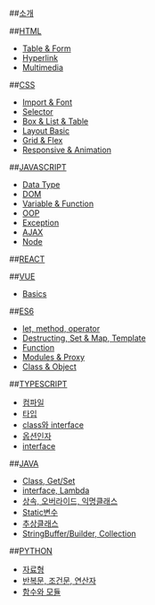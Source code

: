 ##[소개](README.md)

##[HTML]()
* [Table & Form](list/html/tableandform.md)
* [Hyperlink](list/html/hyperlink.md)
* [Multimedia](list/html/multimedia.md)

##[CSS]()
* [Import & Font](list/css/importandfont.md)
* [Selector](list/css/selector.md)
* [Box & List & Table](list/css/boxlisttable.md)
* [Layout Basic](list/css/layout.md)
* [Grid & Flex](list/css/gridandflex.md)
* [Responsive & Animation](list/css/responsiveandanimation.md)

##[JAVASCRIPT]()
* [Data Type](list/javascript/datatype.md)
* [DOM](list/javascript/dom.md)
* [Variable & Function](list/javascript/variableandfunction.md)
* [OOP](list/javascript/oop.md)
* [Exception](list/javascript/exception.md)
* [AJAX](list/javascript/ajax.md)
* [Node](list/javascript/node.md)

##[REACT]()

##[VUE]()
* [Basics](list/vue/basics.md)

##[ES6]()
* [let, method, operator](list/javascript/letmethodoperator.md)
* [Destructing, Set & Map, Template](list/javascript/destructingsetmaptemplate.md)
* [Function](list/javascript/function.md)
* [Modules & Proxy](list/javascript/modulesandproxy.md)
* [Class & Object](list/javascript/classandobject.md)

##[TYPESCRIPT]()
* [컴파일](list/typescript/compile.md)
* [타입](list/typescript/types.md)
* [class와 interface](list/typescript/classandinterface.md)
* [옵션인자](list/typescript/optionpara.md)
* [interface](list/typescript/interface.md)

##[JAVA]()
* [Class, Get/Set](list/java/class.md)
* [interface, Lambda](list/java/interface.md)
* [상속, 오버라이드, 익명클래스](list/java/inherit.md)
* [Static변수](list/java/static.md)
* [추상클래스](list/java/abs.md)
* [StringBuffer/Builder, Collection](list/java/string.md)

##[PYTHON]()
* [자료형](list/python/datastructure.md)
* [반복문, 조건문, 연산자](list/python/loop.md)
* [함수와 모듈](list/python/function.md)